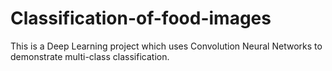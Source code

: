 # Classification-of-food-images
This is a Deep Learning project which uses Convolution Neural Networks to demonstrate multi-class classification.
